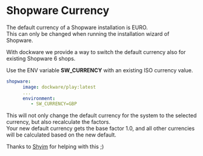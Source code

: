 # Shopware Currency

The default currency of a Shopware installation is EURO.\
This can only be changed when running the installation wizard of Shopware.

With dockware we provide a way to switch the default currency also for existing Shopware 6 shops.

Use the ENV variable **SW_CURRENCY** with an existing ISO currency value.

```yaml
shopware:
      image: dockware/play:latest
      ...
      environment:
         - SW_CURRENCY=GBP
```

This will not only change the default currency for the system to the selected currency, but also recalculate the factors.\
Your new default currency gets the base factor 1.0, and all other currencies will be calculated based on the new default.

Thanks to [Shyim](https://github.com/shyim) for helping with this ;)
